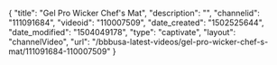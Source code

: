 {
    "title": "Gel Pro Wicker Chef's Mat",
    "description": "",
    "channelid": "111091684",
    "videoid": "110007509",
    "date_created": "1502525644",
    "date_modified": "1504049178",
    "type": "captivate",
    "layout": "channelVideo",
    "url": "\/bbbusa-latest-videos\/gel-pro-wicker-chef-s-mat\/111091684-110007509"
}